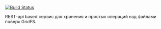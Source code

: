 [![Build Status](https://magnum.travis-ci.com/mediasite/unistore.png?token=qpZz4WYsJa9KQpKGD3CG&branch=master)](http://magnum.travis-ci.com/mediasite/unistore)


REST-api based сервис для хранения и простых операций над файлами поверх GridFS.
